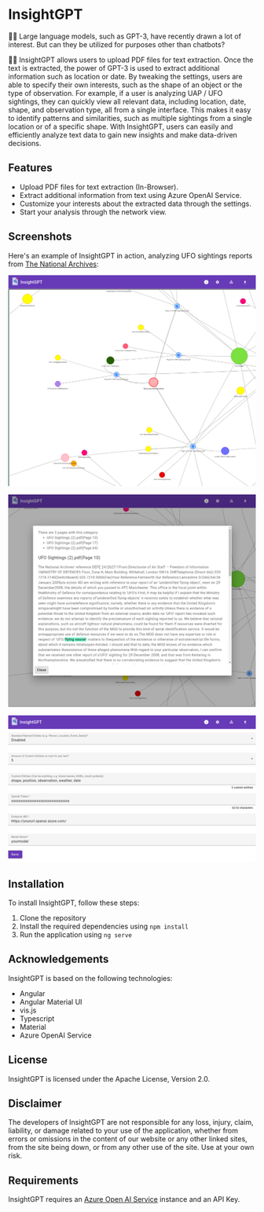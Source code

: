 # InsightGPT

🤖💬 Large language models, such as GPT-3, have recently drawn a lot of interest. But can they be utilized for purposes other than chatbots?

📄🔎 InsightGPT allows users to upload PDF files for text extraction. Once the text is extracted, the power of GPT-3 is used to extract additional information such as location or date. By tweaking the settings, users are able to specify their own interests, such as the shape of an object or the type of observation. For example, if a user is analyzing UAP / UFO sightings, they can quickly view all relevant data, including location, date, shape, and observation type, all from a single interface. This makes it easy to identify patterns and similarities, such as multiple sightings from a single location or of a specific shape. With InsightGPT, users can easily and efficiently analyze text data to gain new insights and make data-driven decisions.

## Features
* Upload PDF files for text extraction (In-Browser).
* Extract additional information from text using Azure OpenAI Service.
* Customize your interests about the extracted data through the settings.
* Start your analysis through the network view.

## Screenshots

Here's an example of InsightGPT in action, analyzing UFO sightings reports from [The National Archives](https://www.nationalarchives.gov.uk/ufos/):

![Screenshot 1](screenshot-1.png)

![Screenshot 2](screenshot-2.png)

![Screenshot 3](screenshot-3.png)

## Installation

To install InsightGPT, follow these steps:

1. Clone the repository
2. Install the required dependencies using `npm install`
3. Run the application using `ng serve`

## Acknowledgements

InsightGPT is based on the following technologies:

* Angular
* Angular Material UI
* vis.js
* Typescript
* Material
* Azure OpenAI Service

## License
InsightGPT is licensed under the Apache License, Version 2.0.

## Disclaimer
The developers of InsightGPT are not responsible for any loss, injury, claim, liability, or damage related to your use of the application, whether from errors or omissions in the content of our website or any other linked sites, from the site being down, or from any other use of the site. Use at your own risk.
## Requirements

InsightGPT requires an [Azure Open AI Service](https://learn.microsoft.com/en-us/azure/cognitive-services/openai/) instance and an API Key.
